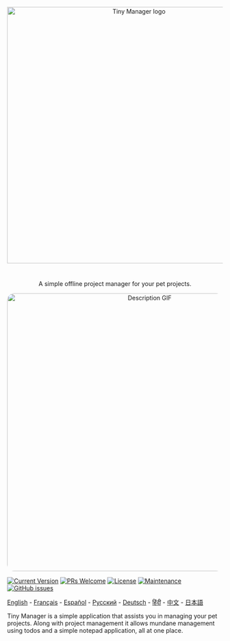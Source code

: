 <p align="center">
  <a href="https://nishantpainter.github.io/tiny-manager/" rel="noopener" target="_blank"><img width="600" src="https://nishantpainter.github.io/tiny-manager/readme_logo_ru.png" alt="Tiny Manager logo"></a></p>
</p>

#

<p align="center">
  A simple offline project manager for your pet projects.
</p>

<p align="center">
  <img width="650" src="https://nishantpainter.github.io/tiny-manager/description.gif" alt="Description GIF" style="border-radius:16px"></p>
</p>

[![Current Version](https://img.shields.io/badge/version-1.0.0-green.svg)](https://nishantpainter.github.io/tiny-manager) [![PRs Welcome](https://img.shields.io/badge/PRs-welcome-orange.svg?style=flat-square)](http://makeapullrequest.com) [![License](https://img.shields.io/github/license/day8/re-frame.svg)](https://github.com/nishantpainter/tiny-manager/blob/main/license.txt) [![Maintenance](https://img.shields.io/badge/Maintained%3F-yes-blue.svg)](https://github.com/nishantpainter/tiny-manager/commits/master) [![GitHub issues](https://img.shields.io/github/issues/nishantpainter/tiny-manager)](https://github.com/nishantpainter/tiny-manager/issues)

[English](https://github.com/nishantpainter/tiny-manager/blob/master/README.md) - [Français](https://github.com/nishantpainter/tiny-manager/blob/master/README_FR.md) - [Español](https://github.com/nishantpainter/tiny-manager/blob/master/README_ES.md) - [Pусский](https://github.com/nishantpainter/tiny-manager/blob/master/README_RU.md) - [Deutsch](https://github.com/nishantpainter/tiny-manager/blob/master/README_DE.md) - [हिंदी](https://github.com/nishantpainter/tiny-manager/blob/master/README_IN.md) - [中文](https://github.com/nishantpainter/tiny-manager/blob/master/README_CN.md) - [日本語](https://github.com/nishantpainter/tiny-manager/blob/master/README_JP.md)

Tiny Manager is a simple application that assists you in managing your pet projects. Along with project management it allows mundane management using todos and a simple notepad application, all at one place.
